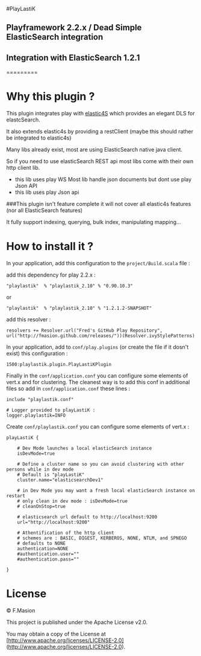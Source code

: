 #PlayLastiK

## Playframework 2.2.x / Dead Simple ElasticSearch integration
## Integration with ElasticSearch 1.2.1 
=========

# Why this plugin ?

This plugin integrates play with [elastic4S](https://github.com/sksamuel/elastic4s) which provides an elegant DLS for elastcSearch.

It also extends elastic4s by providing a restClient (maybe this should rather be integrated to elastic4s)

Many libs already exist, most are using ElasticSearch native java client. 

So if you need to use elasticSearch REST api most libs come with their own http client lib. 
	
- this lib uses play WS
Most lib handle json documents but dont use play Json API
- this lib uses play Json api	

###This plugin isn't feature complete it will not cover all elastic4s features (nor all ElasticSearch features)

It fully support indexing, querying, bulk index, manipulating mapping…


# How to install it ?

In your application, add this configuration to the `project/Build.scala` file :

add this dependency for play 2.2.x :

	"playlastik"  % "playlastik_2.10" % "0.90.10.3" 
or

	"playlastik"  % "playlastik_2.10" % "1.2.1.2-SNAPSHOT"


add this resolver :

	resolvers += Resolver.url("Fred's GitHub Play Repository", url("http://fmasion.github.com/releases/"))(Resolver.ivyStylePatterns)


In your application, add to `conf/play.plugins` (or create the file if it dosn't exist) this configuration :

	1500:playlastik.plugin.PlayLastiKPlugin

Finally in the `conf/application.conf` you can configure some elements of vert.x  and for clustering. The cleanest way is to add this conf in additional files so add in `conf/application.conf` these lines :
	
	include "playlastik.conf"
	
	# Logger provided to playLastiK :
	logger.playlastik=INFO

Create `conf/playlastik.conf` you can configure some elements of vert.x :
	
	playLastiK {
	
		# Dev Mode launches a local elasticSearch instance
		isDevMode=true
		
		# Define a cluster name so you can avoid clustering with other persons while in dev mode
		# Default is "playLastiK"
		cluster.name="elasticsearchDev1"
		
		# in Dev Mode you may want a fresh local elasticSearch instance on restart
		# only clean in dev mode : isDevMode=true
		# cleanOnStop=true
	
		# elasticsearch url default to http://localhost:9200
		url="http://localhost:9200"
	
		# Athentification of the http client
		# schemes are : BASIC, DIGEST, KERBEROS, NONE, NTLM, and SPNEGO
		# defaults to NONE
		authentication=NONE
		#authentication.user=""
		#authentication.pass=""
	
	}
  

# License

© F.Masion

This project is published under the Apache License v2.0.

You may obtain a copy of the License at [http://www.apache.org/licenses/LICENSE-2.0] (http://www.apache.org/licenses/LICENSE-2.0).